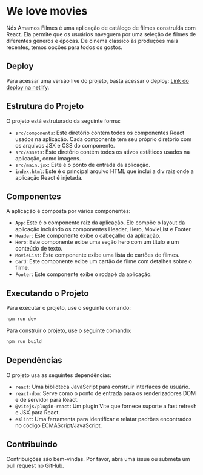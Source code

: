 # We love movies

Nós Amamos Filmes é uma aplicação de catálogo de filmes construída com React. Ela permite que os usuários naveguem por uma seleção de filmes de diferentes gêneros e épocas. De cinema clássico às produções mais recentes, temos opções para todos os gostos. 

## Deploy
Para acessar uma versão live do projeto, basta acessar o deploy:
[Link do deploy na netlify]( https://jocular-mooncake-d24a37.netlify.app/ ).

## Estrutura do Projeto

O projeto está estruturado da seguinte forma:

- `src/components`: Este diretório contém todos os componentes React usados na aplicação. Cada componente tem seu próprio diretório com os arquivos JSX e CSS do componente.
- `src/assets`: Este diretório contém todos os ativos estáticos usados na aplicação, como imagens.
- `src/main.jsx`: Este é o ponto de entrada da aplicação.
- `index.html`: Este é o principal arquivo HTML que inclui a div raiz onde a aplicação React é injetada.

## Componentes

A aplicação é composta por vários componentes:

- `App`: Este é o componente raiz da aplicação. Ele compõe o layout da aplicação incluindo os componentes Header, Hero, MovieList e Footer.
- `Header`: Este componente exibe o cabeçalho da aplicação.
- `Hero`: Este componente exibe uma seção hero com um título e um conteúdo de texto.
- `MovieList`: Este componente exibe uma lista de cartões de filmes.
- `Card`: Este componente exibe um cartão de filme com detalhes sobre o filme.
- `Footer`: Este componente exibe o rodapé da aplicação.

## Executando o Projeto

Para executar o projeto, use o seguinte comando:

```sh
npm run dev
```

Para construir o projeto, use o seguinte comando:

```sh
npm run build
```

## Dependências

O projeto usa as seguintes dependências:

- `react`: Uma biblioteca JavaScript para construir interfaces de usuário.
- `react-dom`: Serve como o ponto de entrada para os renderizadores DOM e de servidor para React.
- `@vitejs/plugin-react`: Um plugin Vite que fornece suporte a fast refresh e JSX para React.
- `eslint`: Uma ferramenta para identificar e relatar padrões encontrados no código ECMAScript/JavaScript.

## Contribuindo

Contribuições são bem-vindas. Por favor, abra uma issue ou submeta um pull request no GitHub.
